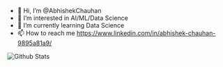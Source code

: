 - 👋 Hi, I’m @AbhishekChauhan
- 👀 I’m interested in AI/ML/Data Science
- 🌱 I’m currently learning Data Science
- 📫 How to reach me https://www.linkedin.com/in/abhishek-chauhan-9895a81a9/

<!---
AnonymouNew/AnonymouNew is a ✨ special ✨ repository because its `README.md` (this file) appears on your GitHub profile.
You can click the Preview link to take a look at your changes.
--->
![Github Stats](https://github-readme-stats.vercel.app/api?username=AnonymouNew&theme=onedark)
